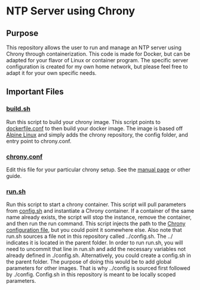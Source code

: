 # NTP Server using Chrony

## Purpose
This repository allows the user to run and manage an NTP server using Chrony through containerization. This code is made for Docker, but can be adapted for your flavor of Linux or container program. The specific server configuration is created for my own home network, but please feel free to adapt it for your own specific needs.

## Important Files
### [build.sh](https://github.com/notarobot767/ntp-chrony/blob/master/build.sh)
Run this script to build your chrony image. This script points to [dockerfile.conf](https://github.com/notarobot767/ntp-chrony/blob/master/dockerfile.conf) to then build your docker image. The image is based off [Alpine Linux](https://hub.docker.com/_/alpine) and simply adds the chrony repository, the config folder, and entry point to chrony.conf.

### [chrony.conf](https://github.com/notarobot767/ntp-chrony/blob/master/config/chrony.conf)
Edit  this file for your particular chrony setup. See the [manual page](https://chrony.tuxfamily.org/doc/4.0/chrony.conf.html) or other guide.

### [run.sh](https://github.com/notarobot767/ntp-chrony/blob/master/run.sh)
Run this script to start a chrony container. This script will pull parameters from [config.sh](https://github.com/notarobot767/ntp-chrony/blob/master/config.sh) and instantiate a Chrony container. If a container of the same name already exists, the script will stop the instance, remove the container, and then run the run command. This script injects the path to the [Chrony configuration file](https://github.com/notarobot767/ntp-chrony/blob/master/config/chrony.conf), but you could point it somewhere else. Also note that run.sh sources a file not in this repository called ../config.sh. The ../ indicates it is located in the parent folder. In order to run run.sh, you will need to uncommit that line in run.sh and add the necessary variables not already defined in ./config.sh. Alternatively, you could create a config.sh in the parent folder. The purpose of doing this would be to add global parameters for other images. That is why ../config is sourced first followed by ./config. Config.sh in this repository is meant to be locally scoped parameters.
